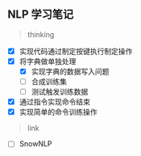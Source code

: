 ## NLP 学习笔记

> thinking

- [x] 实现代码通过制定按键执行制定操作
- [x] 将字典做单独处理
  - [x] 实现字典的数据写入问题
  - [ ] 合成训练集
  - [ ] 测试触发训练数据
- [x] 通过指令实现命令结束
- [x] 实现简单的命令训练操作

> link

- [ ] SnowNLP
